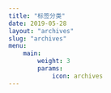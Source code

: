 ```yaml
---
title: "标签分类"
date: 2019-05-28
layout: "archives"
slug: "archives"
menu:
    main:
        weight: 3
        params: 
            icon: archives
---
```

